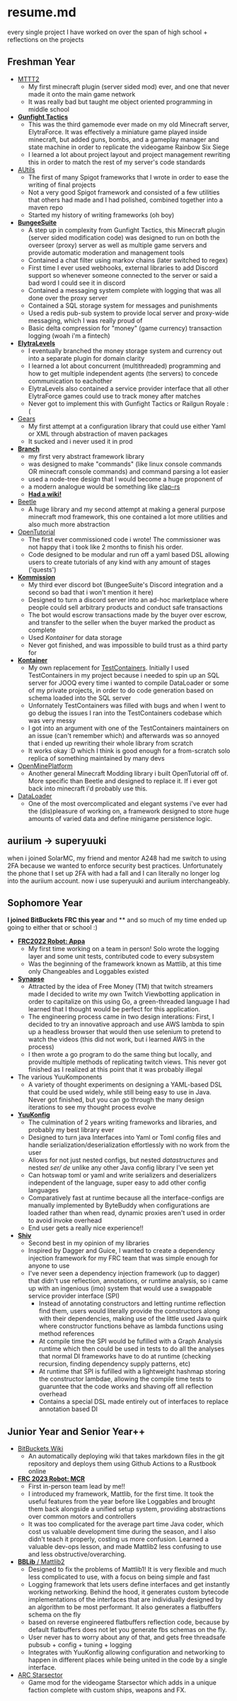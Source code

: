 # resume.md
every single project I have worked on over the span of high school + reflections on the projects

## Freshman Year
- [MTTT2](https://github.com/auriium/MTTT2)
  - My first minecraft plugin (server sided mod) ever, and one that never made it onto the main game network
  - It was really bad but taught me object oriented programming in middle school
- [**Gunfight Tactics**](https://github.com/auriium/GFT.git)
  - This was the third gamemode ever made on my old Minecraft server, ElytraForce. It was effectively a miniature game played inside minecraft, but added guns, bombs, and a gameplay manager and state machine in order to replicate the videogame Rainbow Six Siege
  - I learned a lot about project layout and project management rewriting this in order to match the rest of my server's code standards
- [AUtils](https://github.com/auriium/AUtils)
  - The first of many Spigot frameworks that I wrote in order to ease the writing of final projects
  - Not a very good Spigot framework and consisted of a few utilities that others had made and I had polished, combined together into a maven repo
  - Started my history of writing frameworks (oh boy)
- [**BungeeSuite**](https://github.com/auriium/BungeeSuite)
  - A step up in complexity from Gunfight Tactics, this Minecraft plugin (server sided modification code) was designed to run on both the overseer (proxy) server as well as multiple game servers and provide automatic moderation and management tools
  - Contained a chat filter using markov chains (later switched to regex)
  - First time I ever used webhooks, external libraries to add Discord support so whenever someone connected to the server or said a bad word I could see it in discord
  - Contained a messaging system complete with logging that was all done over the proxy server
  - Contained a SQL storage system for messages and punishments
  - Used a redis pub-sub system to provide local server and proxy-wide messaging, which I was really proud of
  - Basic delta compression for "money" (game currency) transaction logging (woah i'm a fintech)
- [**ElytraLevels**](https://github.com/auriium/ElytraLevels)
  - I eventually branched the money storage system and currency out into a separate plugin for domain clarity
  - I learned a lot about concurrent (multithreaded) programming and how to get multiple independent agents (the servers) to concede communication to eachother
  - ElytraLevels also contained a service provider interface that all other ElytraForce games could use to track money after matches
  - Never got to implement this with Gunfight Tactics or Railgun Royale :(
- [Gears](https://github.com/auriium/Gears)
  - My first attempt at a configuration library that could use either Yaml or XML through abstraction of maven packages
  - It sucked and i never used it in prod
- [**Branch**](https://github.com/auriium/Branch)
  - my first very abstract framework library
  - was designed to make "commands" (like linux console commands OR minecraft console commands) and command parsing a lot easier
  - used a node-tree design that I would become a huge proponent of
  - a modern analogue would be something like [clap-rs](https://github.com/clap-rs/clap)
  - [**Had a wiki!**](https://auriium.github.io/Branch/#/)
- [Beetle](https://github.com/auriium/Beetle)
  - A huge library and my second attempt at making a general purpose minecraft mod framework, this one contained a lot more utilities and also much more abstraction
- [OpenTutorial](https://github.com/auriium/OpenTutorial)
  - The first ever commissioned code i wrote! The commissioner was not happy that i took like 2 months to finish his order.
  - Code designed to be modular and run off a yaml based DSL allowing users to create tutorials of any kind with any amount of stages ('quests')
- [**Kommission**](https://github.com/auriium/Kommission/tree/master)
  - My third ever discord bot (BungeeSuite's Discord integration and a second so bad that i won't mention it here)
  - Designed to turn a discord server into an ad-hoc marketplace where people could sell arbitrary products and conduct safe transactions
  - The bot would escrow transactions made by the buyer over escrow, and transfer to the seller when the buyer marked the product as complete
  - Used *Kontainer* for data storage
  - Never got finished, and was impossible to build trust as a third party for
- [**Kontainer**](https://github.com/auriium/Kontainer)
  - My own replacement for [TestContainers](https://github.com/testcontainers). Initially I used TestContainers in my project because i needed to spin up an SQL server for JOOQ every time i wanted to compile DataLoader or some of my private projects, in order to do code generation based on schema loaded into the SQL server
  - Unfornately TestContainers was filled with bugs and when I went to go debug the issues I ran into the TestContainers codebase which was very messy
  - I got into an argument with one of the TestContainers maintainers on an issue (can't remember which) and afterwards was so annoyed that i ended up rewriting their whole library from scratch
  - It works okay :D which I think is good enough for a from-scratch solo replica of something maintained by many devs
- [OpenMinePlatform](https://github.com/auriium/OpenMinePlatform)
  - Another general Minecraft Modding library i built OpenTutorial off of. More specific than Beetle and designed to replace it. If i ever got back into minecraft i'd probably use this.
- [DataLoader](https://github.com/SolarMC-Dev/DataLoader)
  - One of the most overcomplicated and elegant systems i've ever had the (dis)pleasure of working on, a framework designed to store huge amounts of varied data and define minigame persistence logic.

## auriium -> superyuuki
when i joined SolarMC, my friend and mentor A248 had me switch to using 2FA because we wanted to enforce security best practices. Unfortunately the phone that I set up 2FA with had a fall and I can literally no longer log into the auriium account. now i use superyuuki and auriium interchangeably.

## Sophomore Year
**I joined BitBuckets FRC this year** and ** and so much of my time ended up going to either that or school :)
- [**FRC2022 Robot: Appa**](https://github.com/BitBucketsFRC4183/FRC2022-Rapid-React)
  - My first time working on a team in person! Solo wrote the logging layer and some unit tests, contributed code to every subsystem
  - Was the beginning of the framework known as Mattlib, at this time only Changeables and Loggables existed
- [**Synapse**](https://github.com/superyuuki/synapse-core)
  - Attracted by the idea of Free Money (TM) that twitch streamers made I decided to write my own Twitch Viewbotting application in order to capitalize on this using Go, a green-threaded language I had learned that I thought would be perfect for this application.
  - The engineering process came in two design interations: First, I decided to try an innovative approach and use AWS lambda to spin up a headless browser that would then use selenium to pretend to watch the videos (this did not work, but i learned AWS in the process)
  - I then wrote a go program to do the same thing but locally, and provide multiple methods of replicating twitch views. This never got finished as I realized at this point that it was probably illegal
- The various YuuKomponents
  - A variety of thought experiments on designing a YAML-based DSL that could be used widely, while still being easy to use in Java. Never got finished, but you can go through the many design iterations to see my thought process evolve
- [**YuuKonfig**](https://github.com/superyuuki/yuukonfig)
  - The culmination of 2 years writing frameworks and libraries, and probably my best library ever
  - Designed to turn java Interfaces into Yaml or Toml config files and handle serialization/deserialization effortlessly with no work from the user
  - Allows for not just nested configs, but nested *datastructures* and nested *ser/ de* unlike any other Java config library I've seen yet
  - Can hotswap toml or yaml and write serializers and deserializers independent of the language, super easy to add other config languages
  - Comparatively fast at runtime because all the interface-configs are manually implemented by ByteBuddy when configurations are loaded rather than when read, dynamic proxies aren't used in order to avoid invoke overhead
  - End user gets a really nice experience!!
- [**Shiv**](https://github.com/superyuuki/shiv)
  - Second best in my opinion of my libraries
  - Inspired by Dagger and Guice, I wanted to create a dependency injection framework for my FRC team that was simple enough for anyone to use
  - I've never seen a dependency injection framework (up to dagger) that didn't use reflection, annotations, or runtime analysis, so i came up with an ingenious (imo) system that would use a swappable service provider interface (SPI)
    - Instead of annotating constructors and letting runtime reflection find them, users would literally provide the constructors along with their dependencies, making use of the little used Java quirk where constructor functions behave as lambda functions using method references
    - At compile time the SPI would be fufilled with a Graph Analysis runtime which then could be used in tests to do all the analyses that normal DI frameworks have to do at runtime (checking recursion, finding dependency supply patterns, etc)
    - At runtime that SPI is fufilled with a lightweight hashmap storing the constructor lambdae, allowing the compile time tests to guaruntee that the code works and shaving off all reflection overhead
    - Contains a special DSL made entirely out of interfaces to replace annotation based DI
   
## Junior Year and Senior Year++
- [BitBuckets Wiki](https://github.com/BitBucketsFRC4183/bitbucketsfrc4183.github.io)
  - An automatically deploying wiki that takes markdown files in the git repository and deploys them using Github Actions to a Rustbook online
- [**FRC 2023 Robot: MCR**](https://github.com/BitBucketsFRC4183/bitbucketsfrc4183.github.io)
  - First in-person team lead by me!!
  - I introduced my framework, Mattlib, for the first time. It took the useful features from the year before like Loggables and brought them back alongside a unified setup system, providing abstractions over common motors and controllers
  - It was too complicated for the average part time Java coder, which cost us valuable development time during the season, and I also didn't teach it properly, costing us more confusion. Learned a valuable dev-ops lesson, and made Mattlib2 less confusing to use and less obstructive/overarching.
- [**BBLib** / Mattlib2](https://github.com/superyuuki/bblib)
  - Designed to fix the problems of Mattlib1! It is very flexible and much less complicated to use, with a focus on being simple and fast
  - Logging framework that lets users define interfaces and get instantly working networking. Behind the hood, it generates custom bytecode implementations of the interfaces that are individually designed by an algorithm to be most performant. It also generates a flatbuffers schema on the fly
  - based on reverse engineered flatbuffers reflection code, because by default flatbuffers does not let you generate fbs schemas on the fly.
  - User never has to worry about any of that, and gets free threadsafe pubsub + config + tuning + logging
  - Integrates with YuuKonfig allowing configuration and networking to happen in different places while being united in the code by a single interface.
- [ARC Starsector](https://github.com/superyuuki/starsector-arc-mod)
  - Game mod for the videogame Starsector which adds in a unique faction complete with custom ships, weapons and FX.
